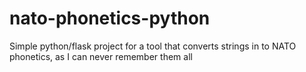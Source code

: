 # nato-phonetics-python

Simple python/flask project for a tool that converts strings in to NATO phonetics, as I can never remember them all
